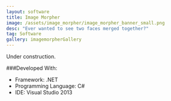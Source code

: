```yaml
---
layout: software
title: Image Morpher
image: /assets/image_morpher/image_morpher_banner_small.png
desc: "Ever wanted to see two faces merged together?"
tag: Software
gallery: imagemorpherGallery
---
```

Under construction.

###Developed With:
* Framework: .NET
* Programming Language: C#
* IDE: Visual Studio 2013
